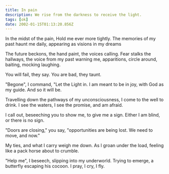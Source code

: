 ```yaml
---
title: In pain
description: We rise from the darkness to receive the light.
tags: [ok]
date: 2002-01-15T01:13:20.856Z
---
```


<div class="poem">

In the midst of the pain,
Hold me ever more tightly.
The memories of my past
haunt me daily, appearing
as visions in my dreams

The future beckons, the
hand paint, the voices
calling. Fear stalks the
hallways, the voice from
my past warning me,
apparitions, circle around,
baiting, mocking laughing.

You will fail, they say.
You are bad, they taunt.

"Begone", I command, "Let the
Light in. I am meant to
be in joy, with God
as my guide. And so it will
be.

Travelling down the pathways
of my unconsciousness, I come
to the well to drink. I see
the waters, I see the promise,
and am afraid.

I call out, beseeching you to
show me, to give me a sign.
Either I am blind,
or there is no sign.

"Doors are closing," you say,
"opportunities are being lost.
We need to move, and now."

My ties, and what I
carry weigh me down. As I
groan under the load, feeling
like a pack horse about to
crumble.

"Help me", I beseech, slipping into
my underworld. Trying to emerge,
a butterfly escaping his
cocoon. I pray, I cry, I fly.

</div>

